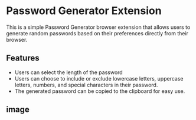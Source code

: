 # Password Generator Extension
This is a simple Password Generator browser extension that allows users to generate random passwords based on their preferences directly from their browser.
## Features
- Users can select the length of the password 
- Users can choose to include or exclude lowercase letters, uppercase letters, numbers, and special characters in their password.
- The generated password can be copied to the clipboard for easy use.
## image
